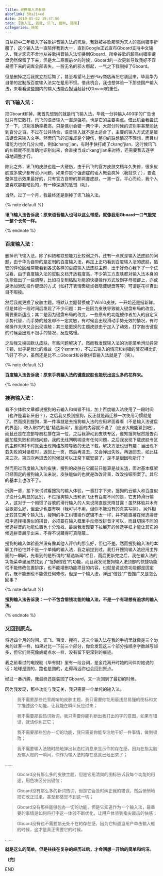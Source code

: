 ```yaml
---
title: 更换输入法有感
abbrlink: 50a214ed
date: 2019-05-02 19:47:56
tags: [输入法, 百度, 讯飞, 搜狗, 随笔]
categories: 随笔 
---
```


自从初中二年级入了谷歌拼音输入法的坑后，我就被谷歌那惊为天人的高纠错率折服了，这个输入法一直陪伴我到大一，直到Google正式宣布Gboard支持中文输入，我才恋恋不舍地从谷歌拼音输入法切换到Gboard，所幸谷歌的超高纠错率键盘仍然保留了下来，但是大二寒假前夕的时候，Gboard的一次更新导致我好不容易攒下来的词库全部丢失，一股无名的邪火燃起，一气之下我删掉了Gboard。  <!--more-->  

但是删掉之后我就立刻后悔了，甚至希望马上去Play商店再把它装回来，毕竟华为自带的定制版百度输入法实在是用不惯。借此机会，我也想体验一下那些国产输入法，来看看这些国内的输入法能否担当起替代Gboard的重任。  

### 讯飞输入法：

把Gboard卸掉，我首先想到的就是讯飞输入法，毕竟一分钟输入400字的广告也就只有它敢打。讯飞的语音输入一直是强项，也是它的主要卖点。借此机会我尝试了一下，识别准确率极高，只是偶尔会错一两个字，大部分时候的识别率甚至能达到百分之百。不过在公共场合，语音输入就不是太适合了，主要的输入方式还是敲击键盘来输入文字。然而讯飞的词库却是个硬伤，整句的联想情况不理想，而且纠错能力也欠几分火候，例如chang’jian，有时手快打成了ckang'jian，这时候讯飞的纠错就不能准确地识别出来，会直接当成c'kang'jian来对待，还需要我去逐字母地调整才行。  

除此之外，讯飞的皮肤也是一大硬伤，由于讯飞的官方皮肤文档年久失修，很多皮肤或多或少都有点小问题，如果你是个强迫症的话大概会疯掉（我就快了），要说整体显示效果最好的，只有官方自带的那两套皮肤，一黑一百。平心而论，我个人更喜欢那套暗色的，有一种深邃的感觉（呃）。  

当然，过了一个月，我最终还是删掉了讯飞输入法。  

{% note default %}  

**讯飞输入法告诉我：原来语音输入也可以这么带感，就像我用Gboard一口气敲完一整个长句一样。**  

{% endnote %}

### 百度输入法：

删掉讯飞输入法，除了纠错和联想能力比较弱之外，还有一点就是输入法皮肤的问题，由于华为自带的是定制的百度输入法，再加上正巧看到百度输入法的皮肤，酷安的评论区经常能看到各式各样的百度输入法皮肤主题，出于好奇心我下了一个试试看。由于百度输入法的皮肤文档开放程度高，不少第三方皮肤都对输入法本身的功能做出了一些调整，比如将复制粘贴功能的快捷操作方式放到字母按键上，亦或是添加滑动操作键盘的方式（如打开表情面板或者隐藏键盘等等）可谓是花样百出目不暇接。  

然后我就更换了皮肤主题，将默认主题替换成了Win10皮肤，一开始还是挺新鲜，但是体验一段时间后发现了不少问题：其一是因为皮肤导致输入键盘布局的改变，需要重新适应；其二是因为键盘布局的改变，一些原有的功能被作者加入的自定义手势代替，而手势的触发却不一定灵敏，有时候会出现滑动手势无效的情况，有时候操作太快又会出现误触；其三是更换的主题皮肤由于加入了动效，打字敲击键盘的时候会出现不跟手的情况，反应略慢。  

之后我又换回默认皮肤，有些问题解决了。然而我发现输入法的功能菜单滑动异常卡顿，似乎是优化的缘故（这个emmm），不过云输入的情况和纠错的情况相比讯飞好了不少，虽然还是比不上Gboard和谷歌拼音输入法就是了（笑）。    

{% note default %}

**百度输入法告诉我：原来手机输入法的键盘皮肤也能玩出这么多的花样来。**  

{% endnote %}

### 搜狗输入法：  

看不少体验文章都说搜狗的云输入和纠错不错，加上百度输入法使用了一段时间（也许是喜新厌旧？），之后我又换到搜狗，反正就是再迁移一次使用习惯就是了。然而换到搜狗，第一件事就是去搜狗输入法的应用界面看看（不是输入法键盘的界面），映入眼帘的是“精选新闻”，里面的内容就不说了（应该大概能猜到吧），而且还是在底部导航栏排在第一位，之后我滑动到皮肤专区，谁知搜狗居然报告页面加载失败和网络问题，我的无线网明明没有任何问题，之后我发现下载皮肤专区的主题时时不时就会出现网络故障导致的无法下载，解决方法也很有趣：当出现下载失败的对话框时，返回上一页，然后再进去，又会弹出失败，再返回去，如此往来三次，第四次再进去的时候就可以正常下载安装了，是不是很因吹斯汀？  

然而用过百度输入法的皮肤，搜狗的皮肤在它面前只能算是战五渣，面对基本框架已经固定的搜狗输入法来说，皮肤能做的也就是改改背景，改改按钮图案了。其它的基本上也改不了。  

折腾一番，接下来试试看搜狗的输入体验，一番打字下来，搜狗的云输入和百度似乎没什么明显的区别，不过搜狗输入法和讯飞还有百度不同的是，它支持滑行输入，这对于一个用惯了谷歌的滑行输入的人来说简直是天降甘露！虽然体验并木有谷歌那么好，但至少也要有啊（我可以不用，但你不能没有的真实写照）。另外相比较其它两个输入法，搜狗的手工纠错操作逻辑不太一样，并不能直接在候选拼音框中选择相类似的拼音，必须要在输入框里手动修改拼音才可以，而且切换不同的候选拼音的功能位置也十分难找，最后我发现要下拉展开的候选字框才能让其它的候选拼音展示出来，不得不说藏得可真隐蔽...  

搜狗的输入体验虽然没有像其他人评价的那么好，但也不差。然而搜狗输入法的本职工作恐怕并不是一个单纯的输入法，我之前提到过，我打开搜狗输入法应用主界面的一瞬间，先看到的是所谓的“精选新闻”栏目，而后更新完之后，我在输入法的功能菜单里居然找到了“搜狗借钱“的功能，而且我发现搜狗输入法顶部的快捷功能栏不能修改位置排序，也不能增删功能项目的内容，也就是说这些功能都是固定的，既不能删也不能做任何修改，但是一个输入法，弹出“借钱”广告推广又是怎么回事？  

{% note default %}  

**搜狗输入法告诉我：一个不包含借钱功能的输入法，不是一个有理想有追求的输入法。**  

{% endnote %}  

### 又回到原点。

将近四个月的时间，讯飞、百度、搜狗，这三个输入法在我的手机里就像是三个匆匆的过客一样，如果对比一下前三个部分，你会发现这三个部分按顺序字数越写越多，但它们终究像蜻蜓点水一样，没有留下更深刻的痕迹。

我之前看过的电视剧《毕有财》里有一段台词，是金花离开时她的同伴对她说的话：地球是圆的，路也是圆的，走得再远你也会回到原点。  

经过一番折腾，我最终还是装回了Gboard，又一次回到了最初的时候。  

因为我发现，那些功能与我无关，我只需要一个单纯的输入法。  

> 我不需要那些花里胡哨的皮肤主题，我只需要你能用最浅显易懂的图标和文字描述这个功能，让我能在瞬间反应过来；  

> 我不需要那些热词新词，我只需要你能判断出我打出的字的意图，如果有错误，就请你纠正它；  

> 我不需要那些包办一切的功能，我只需要你能专注地干好一件事情，做到极致；  

> 我不需要输入法随时随地弹出状态栏消息来显示你的存在感，因为在指尖触及输入框的一瞬间，你作为输入法的存在感就已经出来了；  

......  

> Gboard没有那么多的皮肤主题，但是它用清爽的图标告诉我每个功能的用途，用色块区分出键位；  

> Gboard没有那么多的新词热词，但是它会及时纠正我的错误，然后悄悄地把它改正过来，甚至都感觉不到这一切；  

> Gboard没有那些能够包办一切的功能，但是它知道作为一个输入法，最重要的事情是如何将打字这一体验不断优化，让用户体验到指尖敲击的快感；  

> Gboard没有也不需要那无处不在的存在感，因为它知道当用户单击输入框的时候，这才是真正需要它的时候。 

......

**就是这么的简单，但是往往在复杂的经历过后，才会回想一开始的简单和纯洁。**  

**（完）**  

END